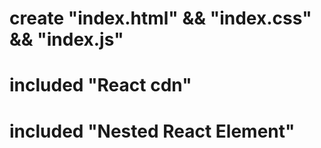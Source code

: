 # create "index.html" && "index.css" && "index.js"

# included "React cdn"

# included "Nested React Element"
